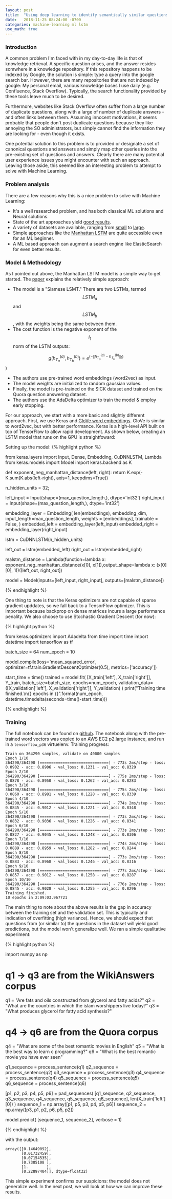 ```yaml
---
layout: post
title:  "Using deep learning to identify semantically similar questions"
date:   2018-11-25 08:24:00 -0700
categories: machine-learning ml lstm
use_math: true
--- 
```


### Introduction 

A common problem I'm faced with in my day-to-day life is that of knowledge retrieval. A specific question arises, and the answer resides somwhere 
in a knowledge repository. If this repository happens to be indexed by Google, the solution is simple: type a query into the google search bar.
However, there are many repositories that are not indexed by google: My personal email, various knowledge bases I use daily (e.g. Confluence, 
Stack Overflow). Typically, the search functionality provided by these tools leave much to be desired.

Furthermore, websites like Stack Overflow often suffer from a large number of duplicate questions, along with a large of number of duplicate answers -
and often links between them. Assuming innocent motivations, it seems probable that people don't post duplicate questions because they like annoying 
the SO administrators, but simply cannot find the information they are looking for - even though it exists.

One potential solution to this problem is to provided or designate a set of canonical questions and answers and simply map other queries into the 
pre-existing set of questions and answers. Clearly there are many potential user experience issues you might encounter with such an approach. Leaving 
those aside, this seemed like an interesting problem to attempt to solve with Machine Learning.

### Problem analysis

There are a few reasons why this is a nice problem to solve with Machine Learning:
- It's a well researched problem, and has both classical ML solutions and Neural solutions.
- State of the art approaches yield [good results](https://nlpprogress.com/english/semantic_textual_similarity.html).
- A variety of datasets are available, ranging from [small](http://clic.cimec.unitn.it/composes/sick.html) to [large](https://www.kaggle.com/c/quora-question-pairs/data).
- Simple approaches like the [Manhattan LSTM](https://www.aaai.org/ocs/index.php/AAAI/AAAI16/paper/download/12195/12023) are quite accessible even for an ML beginner.
- A ML based approach can augment a search engine like ElasticSearch for even better results.

### Model & Methodology

As I pointed out above, the Manhattan LSTM model is a simple way to get started. The [paper](https://www.aaai.org/ocs/index.php/AAAI/AAAI16/paper/download/12195/12023) explains 
the relatively simple approach:
- The model is a "Siamese LSMT." There are two LSTMs, termed $$LSTM_a$$ and $$LSTM_b$$, with the weights being the same between them.
- The cost function is the negative exponent of the $$l_1$$ norm of the LSTM outputs:

 $$g(h^{(a)}_{T_a},h^{(b)}_{T_b}) = e^{(-\lVert{h^{(a)}_{T_a} - h^{(b)}_{T_b}}\rVert_{1})}$$)

 - The authors use pre-trained word embeddings (word2vec) as input.
 - The model weights are initialized to random gaussian values.
 - Finally, the model is pre-trained on the SICK dataset and trained on the Quora question answering dataset.
 - The authors use the AdaDelta optimizer to train the model & employ early stopping.


For our approach, we start with a more basic and slightly different approach. First, we use Keras and [GloVe word embeddings](https://nlp.stanford.edu/projects/glove/). GloVe is similar
to word2vec, but with better performance. Keras is a high-level API built on top of TensorFlow to allow rapid development. As shown below, creating an LSTM model that runs on the GPU is
straightfoward:

Setting up the model: 
 {% highlight python %}

from keras.layers import Input, Dense, Embedding, CuDNNLSTM, Lambda
from keras.models import Model
import keras.backend as K

def exponent_neg_manhattan_distance(left, right):
    return K.exp(-K.sum(K.abs(left-right), axis=1, keepdims=True))

n_hidden_units = 32;

left_input = Input(shape=(max_question_length,), dtype='int32')
right_input = Input(shape=(max_question_length,), dtype='int32')

embedding_layer = Embedding(
    len(embeddings), 
    embedding_dim, 
    input_length=max_question_length,
    weights = [embeddings],
    trainable = False,
)
embedded_left = embedding_layer(left_input)
embedded_right = embedding_layer(right_input)

lstm = CuDNNLSTM(n_hidden_units)

left_out = lstm(embedded_left)
right_out = lstm(embedded_right)

malstm_distance = Lambda(function=lambda x: exponent_neg_manhattan_distance(x[0], x[1]),output_shape=lambda x: (x[0][0], 1))([left_out, right_out])

model = Model(inputs=[left_input, right_input], outputs=[malstm_distance])

{% endhighlight %}

One thing to note is that the Keras optimizers are not capable of sparse gradient upddates, so we fall back to a TensorFlow optimizer. This is important because
backprop on dense matrices incurs a large performance penality. We also choose to use Stochastic Gradient Descent (for now):

{% highlight python %}

from keras.optimizers import Adadelta
from time import time
import datetime 
import tensorflow as tf

batch_size = 64
num_epoch = 10

model.compile(loss='mean_squared_error', optimizer=tf.train.GradientDescentOptimizer(0.5), metrics=['accuracy'])

start_time = time()
trained = model.fit(
    [X_train['left'], X_train['right']], 
    Y_train, 
    batch_size=batch_size, 
    epochs=num_epoch,
    validation_data=([X_validation['left'], X_validation['right']], Y_validation)
)
print("Training time finished.\n{} epochs in {}".format(num_epoch, datetime.timedelta(seconds=time()-start_time)))

{% endhighlight %}

### Training

The full notebook can be found on [github](https://github.com/erikbeerepoot/machine-learning/blob/master/notebooks/semantic-similarity/Manhattan-LSTM.ipynb). The notebook along
with the pre-trained word vectors was copied to an AWS EC2 p2.large instance, and run in a `tensorflow_p36` virtuelenv. Training progress:


```
Train on 364290 samples, validate on 40000 samples
Epoch 1/10
364290/364290 [==============================] - 773s 2ms/step - loss: 0.0902 - acc: 0.8906 - val_loss: 0.1231 - val_acc: 0.8329
Epoch 2/10
364290/364290 [==============================] - 775s 2ms/step - loss: 0.0878 - acc: 0.8950 - val_loss: 0.1262 - val_acc: 0.8283
Epoch 3/10
364290/364290 [==============================] - 775s 2ms/step - loss: 0.0860 - acc: 0.8981 - val_loss: 0.1228 - val_acc: 0.8339
Epoch 4/10
364290/364290 [==============================] - 774s 2ms/step - loss: 0.0845 - acc: 0.9012 - val_loss: 0.1221 - val_acc: 0.8348
Epoch 5/10
364290/364290 [==============================] - 773s 2ms/step - loss: 0.0832 - acc: 0.9036 - val_loss: 0.1226 - val_acc: 0.8341
Epoch 6/10
364290/364290 [==============================] - 773s 2ms/step - loss: 0.0827 - acc: 0.9045 - val_loss: 0.1248 - val_acc: 0.8306
Epoch 7/10
364290/364290 [==============================] - 774s 2ms/step - loss: 0.0889 - acc: 0.8959 - val_loss: 0.1282 - val_acc: 0.8244
Epoch 8/10
364290/364290 [==============================] - 773s 2ms/step - loss: 0.0883 - acc: 0.8968 - val_loss: 0.1246 - val_acc: 0.8316
Epoch 9/10
364290/364290 [==============================] - 777s 2ms/step - loss: 0.0857 - acc: 0.9012 - val_loss: 0.1258 - val_acc: 0.8287
Epoch 10/10
364290/364290 [==============================] - 776s 2ms/step - loss: 0.0845 - acc: 0.9028 - val_loss: 0.1255 - val_acc: 0.8296
Training finished.
10 epochs in 2:09:03.967721
```

The main thing to note about the above results is the gap in accuracy between the training set and the validation set. This is typically 
and indication of overfitting (high variance). Hence, we should expect that questions from (or similar to) the questions in the dataset
will yield good predictions, but the model won't generalize well. We ran a simple qualitative experiment:

{% highlight python %}

import numpy as np

# q1 -> q3 are from the WikiAnswers corpus
q1 = "Are fats and oils constructed from glycerol and fatty acids?"
q2 = "What are the countries in which the islam worshippers live today?"
q3 = "What produces glycerol for fatty acid synthesis?"
# q4 -> q6 are from the Quora corpus
q4 = "What are some of the best romantic movies in English"
q5 = "What is the best way to learn c programming?"
q6 = "What is the best romantic movie you have ever seen"

q1_sequence = process_sentence(q1)
q2_sequence = process_sentence(q2)
q3_sequence = process_sentence(q3)
q4_sequence = process_sentence(q4)
q5_sequence = process_sentence(q5)
q6_sequence = process_sentence(q6)

[p1, p2, p3, p4, p5, p6] = pad_sequences(
    [q1_sequence, q2_sequence, q3_sequence, q4_sequence, q5_sequence, q6_sequence], len(X_train['left'][0])
)
sequence_1 = np.array([p1, p5, p3, p4, p5, p6])
sequence_2 = np.array([p3, p1, p2, p6, p5, p2])

model.predict( [sequence_1, sequence_2], verbose = 1)

{% endhighlight %}

with the output:

```
array([[0.14649092],
       [0.01732459],
       [0.07154535],
       [0.7385108 ],
       [1.        ],
       [0.22897404]], dtype=float32)
```

This simple experiment confirms our suspicions: the model does not generalize well. In the next post, we will look at how we can improve these results.
